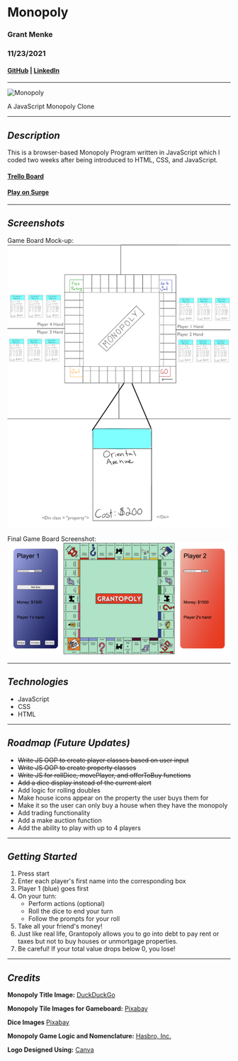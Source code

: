 # **Monopoly**

### Grant Menke

### 11/23/2021

#### [GitHub](https://github.com/gmenke54) | [LinkedIn](https://www.linkedin.com/in/grant-menke-b81490223/)

---

![**Monopoly**](https://external-content.duckduckgo.com/iu/?u=https%3A%2F%2Fwww.stylist.co.uk%2Fimages%2Fapp%2Fuploads%2F2017%2F12%2F21175408%2Fimage49.jpg%3Fw%3D1200%26h%3D1%26fit%3Dmax%26auto%3Dformat%252Ccompress&f=1&nofb=1)

A JavaScript Monopoly Clone

---

## **_Description_**

This is a browser-based Monopoly Program written in JavaScript which I coded two weeks after being introduced to HTML, CSS, and JavaScript.

#### [Trello Board](https://trello.com/b/yI0quoOg/monopoly-build)

#### [Play on Surge](grantopoly.surge.sh/)

---

## **_Screenshots_**

Game Board Mock-up:
![**mockup**](resources/mockUp.jpeg)

Final Game Board Screenshot:
![**gameboard](resources/screenshot.png)

---

## **_Technologies_**

- JavaScript
- CSS
- HTML

---

## **_Roadmap (Future Updates)_**

- ~~Write JS OOP to create player classes based on user input~~
- ~~Write JS OOP to create property classes~~
- ~~Write JS for rollDice, movePlayer, and offerToBuy functions~~
- ~~Add a dice display instead of the current alert~~
- Add logic for rolling doubles
- Make house icons appear on the property the user buys them for
- Make it so the user can only buy a house when they have the monopoly
- Add trading functionality
- Add a make auction function
- Add the ability to play with up to 4 players

---

## **_Getting Started_**

1. Press start
2. Enter each player's first name into the corresponding box
3. Player 1 (blue) goes first
4. On your turn:
   - Perform actions (optional)
   - Roll the dice to end your turn
   - Follow the prompts for your roll
5. Take all your friend's money!
6. Just like real life, Grantopoly allows you to go into debt to pay rent or taxes but not to buy houses or unmortgage properties.
7. Be careful! If your total value drops below 0, you lose!

---

## **_Credits_**

**Monopoly Title Image:** [DuckDuckGo](https://duckduckgo.com/?t=hc&va=b)

**Monopoly Tile Images for Gameboard:** [Pixabay](https://pixabay.com/illustrations/monopoly-game-board-game-fun-1984400/)

**Dice Images** [Pixabay](https://pixabay.com/vectors/dice-games-game-six-sided-face-26772/)

**Monopoly Game Logic and Nomenclature:** [Hasbro, Inc.](https://corporate.hasbro.com/en-us)

**Logo Designed Using:** [Canva](https://www.canva.com/)
